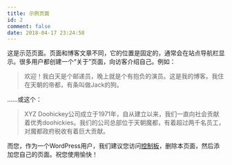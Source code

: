 ```yaml
---
title: 示例页面
id: 2
comment: false
date: 2018-04-17 23:24:58
---
```


这是示范页面。页面和博客文章不同，它的位置是固定的，通常会在站点导航栏显示。很多用户都创建一个“关于”页面，向访客介绍自己。例如：

> 欢迎！我白天是个邮递员，晚上就是个有抱负的演员。这是我的博客。我住在天朝的帝都，有条叫做Jack的狗。

……或这个：

> XYZ Doohickey公司成立于1971年，自从建立以来，我们一直向社会贡献着优秀doohickies。我们的公司总部位于天朝魔都，有着超过两千名员工，对魔都政府税收有着巨大贡献。

而您，作为一个WordPress用户，我们建议您访问[控制板](http://cyrise.cn/wp-admin/)，删除本页面，然后添加您自己的页面。祝您使用愉快！